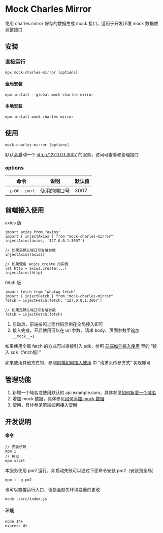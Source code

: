 # Mock Charles Mirror

使用 charles mirror 保存的数据生成 mock 接口，适用于开发环境 mock 数据或调整接口

## 安装

### 直接运行

```
npx mock-charles-mirror [options]
```

#### 全局安装

```
npm install --global mock-charles-mirror
```

#### 本地安装

```
npm install mock-charles-mirror
```

## 使用

```
mock-charles-mirror [options]
```

默认会启动一个 <http://127.0.0.1:3007> 的服务，访问可查看和管理接口

### options
| 命令         | 	说明         | 默认值  |
| -------------  |-------------|-------------|
|`-p` or `--port` | 使用的端口号 |3007 |

## 前端接入使用

axios 版
```
import axios from "axios"
import { injectAxios } from "mock-charles-mirror"
injectAxios(axios, '127.0.0.1:3007')

// 如果是默认端口可省略参数
injectAxios(axios)

// 如果使用 axios.create 的实例
let http = axios.create(...)
injectAxios(http)
```

fetch 版
```
import fetch from "whatwg-fetch"
import { injectFetch } from "mock-charles-mirror"
fetch = injectFetch(fetch, '127.0.0.1:3007')

// 如果是默认端口可省略参数
fetch = injectFetch(fetch)
```

1. 启动后，前端按照上面代码示例在全局接入即可
2. 接入完成，开启使用可以在 url 参数、请求 body、页面参数里追加 `__mock__=1`

如果使用全局 fetch 的方式可以直接引入 sdk，参照 [前端如何接入使用](./docs/%E5%89%8D%E7%AB%AF%E5%A6%82%E4%BD%95%E6%8E%A5%E5%85%A5%E4%BD%BF%E7%94%A8%3F.md) 里的 “接入 sdk（fetch版）”

如果使用其他方式的，参照[前端如何接入使用](./docs/%E5%89%8D%E7%AB%AF%E5%A6%82%E4%BD%95%E6%8E%A5%E5%85%A5%E4%BD%BF%E7%94%A8%3F.md) 中 “请求头传参方式” 实现即可

## 管理功能

1. 新增一个域名或使用默认的 api.example.com，具体参见[如何新增一个域名](./docs/%E5%A6%82%E4%BD%95%E6%96%B0%E5%A2%9E%E4%B8%80%E4%B8%AA%E5%9F%9F%E5%90%8D.md)
2. 增加 mock 数据，具体参见[如何添加 mock 数据](./docs/%E5%A6%82%E4%BD%95%E6%B7%BB%E5%8A%A0mock%E6%95%B0%E6%8D%AE.md)
3. 使用，具体参见[前端如何接入使用](./docs/%E5%89%8D%E7%AB%AF%E5%A6%82%E4%BD%95%E6%8E%A5%E5%85%A5%E4%BD%BF%E7%94%A8%3F.md)

## 开发说明

#### 命令

```
// 安装依赖
npm i
// 启动
npm start
```

本服务使用 pm2 运行，如启动失败可以通过下面命令安装 pm2（安装到全局）

```
npm i -g pm2
```

也可以直接运行入口，但是会缺失环境变量的更改

```
node ./src/index.js
```

#### 环境

```
node 14+
express 4+
```